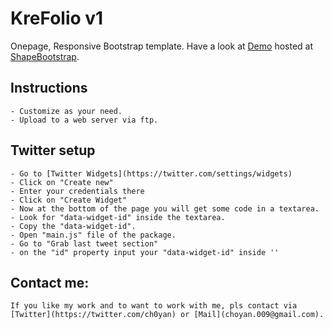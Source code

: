 # KreFolio v1
Onepage, Responsive Bootstrap template. Have a look at [Demo](http://shapebootstrap.net/preview/?id=1394) hosted at [ShapeBootstrap](http://shapebootstrap.net/).

## Instructions
    - Customize as your need.
    - Upload to a web server via ftp.

## Twitter setup
    - Go to [Twitter Widgets](https://twitter.com/settings/widgets)
    - Click on "Create new"
    - Enter your credentials there
    - Click on "Create Widget"
    - Now at the bottom of the page you will get some code in a textarea.
    - Look for "data-widget-id" inside the textarea. 
    - Copy the "data-widget-id".
    - Open "main.js" file of the package.
    - Go to "Grab last tweet section"
    - on the "id" property input your "data-widget-id" inside ''


## Contact me:
    If you like my work and to want to work with me, pls contact via [Twitter](https://twitter.com/ch0yan) or [Mail](choyan.009@gmail.com).
